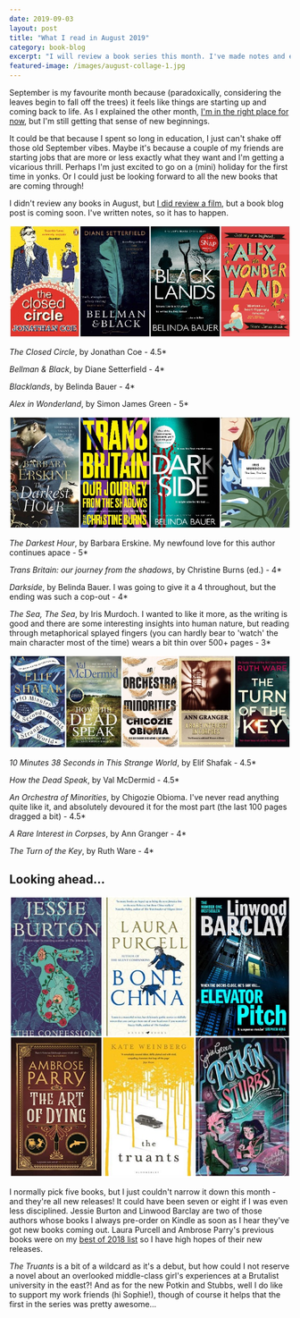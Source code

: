 ```yaml
---
date: 2019-09-03
layout: post
title: "What I read in August 2019"
category: book-blog
excerpt: "I will review a book series this month. I've made notes and everything."
featured-image: /images/august-collage-1.jpg
---
```


September is my favourite month because (paradoxically, considering the leaves begin to fall off the trees) it feels like things are starting up and coming back to life. As I explained the other month, [I'm in the right place for now](/phd-archive/2019/07/21/i-graduated/), but I'm still getting that sense of new beginnings.

It could be that because I spent so long in education, I just can't shake off those old September vibes. Maybe it's because a couple of my friends are starting jobs that are more or less exactly what they want and I'm getting a vicarious thrill. Perhaps I'm just excited to go on a (mini) holiday for the first time in yonks. Or I could just be looking forward to all the new books that are coming through!

I didn't review any books in August, but [I did review a film](/phd-archive/2019/08/04/a-few-thoughts-on-three-identical-strangers/), but a book blog post is coming soon. I've written notes, so it has to happen.

![The Closed Circle, Bellman & Black, Blacklands, Alex in Wonderland](/images/august-collage-1.jpg)

<cite>The Closed Circle</cite>, by Jonathan Coe - 4.5*

<cite>Bellman & Black</cite>, by Diane Setterfield - 4*

<cite>Blacklands</cite>, by Belinda Bauer - 4*

<cite>Alex in Wonderland</cite>, by Simon James Green - 5*

![The Darkest Hour, Trans Britain, Darkside, The Sea, The Sea](/images/august-collage-2.jpg)

<cite>The Darkest Hour</cite>, by Barbara Erskine. My newfound love for this author continues apace - 5*

<cite>Trans Britain: our journey from the shadows</cite>, by Christine Burns (ed.) - 4*

<cite>Darkside</cite>, by Belinda Bauer. I was going to give it a 4 throughout, but the ending was such a cop-out - 4*

<cite>The Sea, The Sea</cite>, by Iris Murdoch. I wanted to like it more, as the writing is good and there are some interesting insights into human nature, but reading through metaphorical splayed fingers (you can hardly bear to 'watch' the main character most of the time) wears a bit thin over 500+ pages - 3*

![10 Minutes 38 Seconds in This Strange World, How the Dead Speak, An Orchestra of Minorities, A Rare Interest in Corpses, The Turn of the Key](/images/august-collage-3.jpg)

<cite>10 Minutes 38 Seconds in This Strange World</cite>, by Elif Shafak - 4.5*

<cite>How the Dead Speak</cite>, by Val McDermid - 4.5*

<cite>An Orchestra of Minorities</cite>, by Chigozie Obioma. I've never read anything quite like it, and absolutely devoured it for the most part (the last 100 pages dragged a bit) - 4.5*

<cite>A Rare Interest in Corpses</cite>, by Ann Granger - 4*

<cite>The Turn of the Key</cite>, by Ruth Ware - 4*

## Looking ahead...

![The Confession, Bone China, Elevator Pitch, The Art of Dying, The Truants, The Haunting of Peligan City](/images/august-collage-4.jpg)

I normally pick five books, but I just couldn't narrow it down this month - and they're all new releases! It could have been seven or eight if I was even less disciplined. Jessie Burton and Linwood Barclay are two of those authors whose books I always pre-order on Kindle as soon as I hear they've got new books coming out. Laura Purcell and Ambrose Parry's previous books were on my [best of 2018 list](/book-blog/2019/01/02/best-of-2018/) so I have high hopes of their new releases.

<cite>The Truants</cite> is a bit of a wildcard as it's a debut, but how could I not reserve a novel about an overlooked middle-class girl's experiences at a Brutalist university in the east?! And as for the new Potkin and Stubbs, well I do like to support my work friends (hi Sophie!), though of course it helps that the first in the series was pretty awesome...
